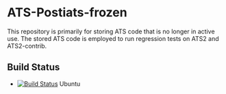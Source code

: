 # ATS-Postiats-frozen
This repository is primarily for storing ATS code that is no longer in active use.
The stored ATS code is employed to run regression tests on ATS2 and ATS2-contrib.

## Build Status

* [![Build Status](https://travis-ci.org/githwxi/ATS-Postiats-frozen.svg?branch=master)](https://travis-ci.org/githwxi/ATS-Postiats-frozen) Ubuntu


